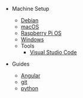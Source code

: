 
- Machine Setup

  - [Debian](machine-setup/deb.md "Debian Linux Setup")
  - [macOS](machine-setup/mac.md "macOS Setup")
  - [Raspberry Pi OS](machine-setup/pi.md "Raspberry Pi Setup")
  - [Windows](machine-setup/win.md "Windows Setup")
  - Tools
    - [Visual Studio Code](machine-setup/tool-setup/vscode.md)

- Guides
  - [Angular](guides/angular.md "Angular Guide")
  - [git](guides/git.md "git Guide")
  - [python](guides/python.md "python Guide")
